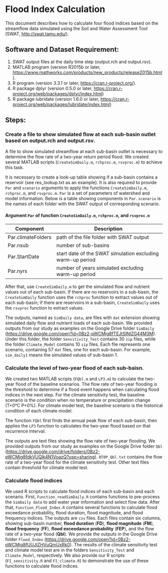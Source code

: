# Flood Index Calculation

This document describes how to calculate four flood indices based on the streamflow data simulated using the Soil and Water Assessment Tool (SWAT, http://swat.tamu.edu/).

## Software and Dataset Requirement:
1.	SWAT output files at the daily time step (output.rch and output.rsv).
2.	MATLAB program (version R2015b or later, https://www.mathworks.com/products/new_products/release2015b.html). 
3.	R program (version 3.3.1 or later, https://cran.r-project.org/).
4.	R package dplyr (version 0.5.0 or later, https://cran.r-project.org/web/packages/dplyr/index.html) 
5.	R package lubridate (version 1.6.0 or later, https://cran.r-project.org/web/packages/lubridate/index.html) 

## Steps:

### Create a file to show simulated flow at each sub-basin outlet based on output.rch and output.rsv.

A file to show simulated streamflow at each sub-basin outlet is necessary to determine the flow rate of a two-year return period flood. We created several MATLAB scripts (`CreateSimDaily.m`, `rchproc.m`, `rsvproc.m`) to achieve this task.  

It is necessary to create a look-up table showing if a sub-basin contains a reservoir (see res_lookup.txt as an example). It is also required to provide `Par` and `scenario` arguments to apply the functions `CreateSimDaily.m`, `rchproc.m`, and `rsvproc.m`. `Par` is a set of parameters of watershed and model information. Below is a table showing components in `Par`. `scenario` is  the names of each folder with the SWAT output of corresponding scenario. 

#### Argument `Par` of function `CreateSimDaily.m`, `rchproc.m`, and `rsvproc.m`
|Component|Description|
|-----------|-----------|
|Par.climateFolders|path of the file folder with SWAT output|
|Par.nsub|number of sub-basins|
|Par.StartDate|start date of the SWAT simulation excluding warm-up period|
|Par.nyrs|number of years simulated excluding warm-up period|

After that, use `CreateSimDaily.m` to get the simulated flow and nutrient values out of each sub-basin. If there are no reservoirs in a sub-basin, the `CreateSimDaily` function uses the `rchproc` function to extract values out of each sub-basin; if there are reservoirs in a sub-basin, `CreateSimDaily` uses the `rsvproc` function to extract values.  

The outputs, named as `SimDaily data`, are files with `dat` extension showing simulated daily flow and nutrient loads of each sub-basin. We provided outputs from our study as examples on the Google Drive folder `SimDaily` (https://drive.google.com/open?id=0Bz2-pWCMig8fTEJtSlNIZG44M3M). Under this folder, the folder `Sensitivity_Test` contains 30 `zip` files, while the folder `Climate_Model` contains 10 `zip` files. Each file represents one scenario, containing 57 `dat` files, one for each sub-basin. For example, `sim_daily1` means the simulated values of sub-basin 1.  

### Calculate the level of two-year flood of each sub-baisn.

We created two MATLAB scripts (`FQbl.m` and `LP3.m`) to calculate the two-year flood of the baseline scenarios. The flow rate of two-year flooding is the threshold to determine if a flood event happens when calculating flood indices in the next step. For the climate sensitivity test, the baseline scenario is the condition when no temperature or precipitation change (T+0°C P+0%). For climate model test, the baseline scenario is the historical condition of each climate model.   

The function `FQbl` first finds the annual peak flow of each sub-basin, then applies the `LP3` function to calculates the two-year flood based on that recurrence interval.   

The outputs are text files showing the flow rate of two-year flooding. We provided outputs from our study as examples on the Google Drive folder `Qbl` (https://drive.google.com/drive/folders/0Bz2-pWCMig8fdkVUQlk4N1VoazQ?usp=sharing). `0T0P_Qbl.txt` contains the flow rate of a two-year flood for the climate sensitivity test. Other text files contain threshold for climate model test.

### Calculate flood indices

We used R scripts to calculate flood indices of each sub-basin and each scenario. First, `Function_readSimDaily.R` contains functions to pre-process the `SimDaily data` to add water year information and select flow data. After that, `Function_Flood_Index.R` contains several functions to calculate flood exceedance probability, flood duration, flood magnitude, and flood frequency indices. The outputs are `csv` files. Each files contain six columns, showing sub-basin number, **flood duration** (**FD**), **flood magnitude** (**FM**), **flood frequency** (**FF**), **flood exceedance probability** (**FEP**), and the flow rate of a two-year flood (**Qbl**). We provide the outputs in the Google Drive folder `Flood_Index` (https://drive.google.com/open?id=0Bz2-pWCMig8fUUJIZHVuQmUxRk0). The results of the climate sensitivity test and climate model test are in the folders `Sensitivity_Test` and `Climate_Model`, respectively. We also provide our R scripts (`FI_sensitivity.R` and `FI_climate.R`) to demonstrate the use of these functions to calculate flood indices.

